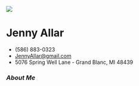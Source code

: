 ![](http://i.imgur.com/FgnU4O5.png)

# Jenny Allar #

* (586) 883-0323
* JennyAllar@gmail.com
* 5076 Spring Well Lane - Grand Blanc, MI 48439


### *About Me* ###






